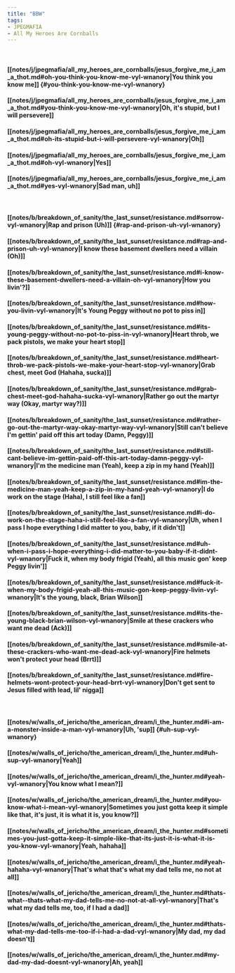 ```yaml
---
title: "BBW"
tags:
- JPEGMAFIA
- All My Heroes Are Cornballs
---
```

&nbsp;
#### [[notes/j/jpegmafia/all_my_heroes_are_cornballs/jesus_forgive_me_i_am_a_thot.md#oh-you-think-you-know-me-vyl-wnanory|You think you know me]] {#you-think-you-know-me-vyl-wnanory}
#### [[notes/j/jpegmafia/all_my_heroes_are_cornballs/jesus_forgive_me_i_am_a_thot.md#you-think-you-know-me-vyl-wnanory|Oh, it's stupid, but I will persevere]]
#### [[notes/j/jpegmafia/all_my_heroes_are_cornballs/jesus_forgive_me_i_am_a_thot.md#oh-its-stupid-but-i-will-persevere-vyl-wnanory|Oh]]
#### [[notes/j/jpegmafia/all_my_heroes_are_cornballs/jesus_forgive_me_i_am_a_thot.md#oh-vyl-wnanory|Yes]]
#### [[notes/j/jpegmafia/all_my_heroes_are_cornballs/jesus_forgive_me_i_am_a_thot.md#yes-vyl-wnanory|Sad man, uh]]
&nbsp;
#### [[notes/b/breakdown_of_sanity/the_last_sunset/resistance.md#sorrow-vyl-wnanory|Rap and prison (Uh)]] {#rap-and-prison-uh-vyl-wnanory}
#### [[notes/b/breakdown_of_sanity/the_last_sunset/resistance.md#rap-and-prison-uh-vyl-wnanory|I know these basement dwellers need a villain (Oh)]]
#### [[notes/b/breakdown_of_sanity/the_last_sunset/resistance.md#i-know-these-basement-dwellers-need-a-villain-oh-vyl-wnanory|How you livin'?]]
#### [[notes/b/breakdown_of_sanity/the_last_sunset/resistance.md#how-you-livin-vyl-wnanory|It's Young Peggy without no pot to piss in]]
#### [[notes/b/breakdown_of_sanity/the_last_sunset/resistance.md#its-young-peggy-without-no-pot-to-piss-in-vyl-wnanory|Heart throb, we pack pistols, we make your heart stop]]
#### [[notes/b/breakdown_of_sanity/the_last_sunset/resistance.md#heart-throb-we-pack-pistols-we-make-your-heart-stop-vyl-wnanory|Grab chest, meet God (Hahaha, sucka)]]
#### [[notes/b/breakdown_of_sanity/the_last_sunset/resistance.md#grab-chest-meet-god-hahaha-sucka-vyl-wnanory|Rather go out the martyr way (Okay, martyr way?)]]
#### [[notes/b/breakdown_of_sanity/the_last_sunset/resistance.md#rather-go-out-the-martyr-way-okay-martyr-way-vyl-wnanory|Still can't believe I'm gettin' paid off this art today (Damn, Peggy)]]
#### [[notes/b/breakdown_of_sanity/the_last_sunset/resistance.md#still-cant-believe-im-gettin-paid-off-this-art-today-damn-peggy-vyl-wnanory|I'm the medicine man (Yeah), keep a zip in my hand (Yeah)]]
#### [[notes/b/breakdown_of_sanity/the_last_sunset/resistance.md#im-the-medicine-man-yeah-keep-a-zip-in-my-hand-yeah-vyl-wnanory|I do work on the stage (Haha), I still feel like a fan]]
#### [[notes/b/breakdown_of_sanity/the_last_sunset/resistance.md#i-do-work-on-the-stage-haha-i-still-feel-like-a-fan-vyl-wnanory|Uh, when I pass I hope everything I did matter to you, baby, if it didn't]]
#### [[notes/b/breakdown_of_sanity/the_last_sunset/resistance.md#uh-when-i-pass-i-hope-everything-i-did-matter-to-you-baby-if-it-didnt-vyl-wnanory|Fuck it, when my body frigid (Yeah), all this music gon' keep Peggy livin']]
#### [[notes/b/breakdown_of_sanity/the_last_sunset/resistance.md#fuck-it-when-my-body-frigid-yeah-all-this-music-gon-keep-peggy-livin-vyl-wnanory|It's the young, black, Brian Wilson]]
#### [[notes/b/breakdown_of_sanity/the_last_sunset/resistance.md#its-the-young-black-brian-wilson-vyl-wnanory|Smile at these crackers who want me dead (Ack)]]
#### [[notes/b/breakdown_of_sanity/the_last_sunset/resistance.md#smile-at-these-crackers-who-want-me-dead-ack-vyl-wnanory|Fire helmets won't protect your head (Brrt)]]
#### [[notes/b/breakdown_of_sanity/the_last_sunset/resistance.md#fire-helmets-wont-protect-your-head-brrt-vyl-wnanory|Don't get sent to Jesus filled with lead, lil' nigga]]
&nbsp;
#### [[notes/w/walls_of_jericho/the_american_dream/i_the_hunter.md#i-am-a-monster-inside-a-man-vyl-wnanory|Uh, 'sup]] {#uh-sup-vyl-wnanory}
#### [[notes/w/walls_of_jericho/the_american_dream/i_the_hunter.md#uh-sup-vyl-wnanory|Yeah]]
#### [[notes/w/walls_of_jericho/the_american_dream/i_the_hunter.md#yeah-vyl-wnanory|You know what I mean?]]
#### [[notes/w/walls_of_jericho/the_american_dream/i_the_hunter.md#you-know-what-i-mean-vyl-wnanory|Sometimes you just gotta keep it simple like that, it's just, it is what it is, you know?]]
#### [[notes/w/walls_of_jericho/the_american_dream/i_the_hunter.md#sometimes-you-just-gotta-keep-it-simple-like-that-its-just-it-is-what-it-is-you-know-vyl-wnanory|Yeah, hahaha]]
#### [[notes/w/walls_of_jericho/the_american_dream/i_the_hunter.md#yeah-hahaha-vyl-wnanory|That's what  that's what my dad tells me, no not at all]]
#### [[notes/w/walls_of_jericho/the_american_dream/i_the_hunter.md#thats-what--thats-what-my-dad-tells-me-no-not-at-all-vyl-wnanory|That's what my dad tells me, too, if I had a dad]]
#### [[notes/w/walls_of_jericho/the_american_dream/i_the_hunter.md#thats-what-my-dad-tells-me-too-if-i-had-a-dad-vyl-wnanory|My dad, my dad doesn't]]
#### [[notes/w/walls_of_jericho/the_american_dream/i_the_hunter.md#my-dad-my-dad-doesnt-vyl-wnanory|Ah, yeah]]
